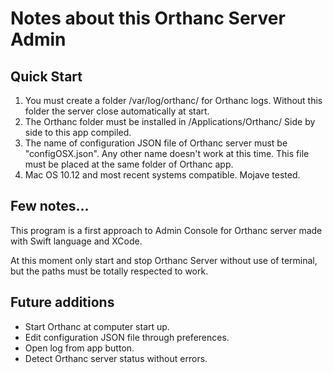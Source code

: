# Notes about this Orthanc Server Admin

## Quick Start

1. You must create a folder /var/log/orthanc/ for Orthanc logs. Without this folder the server close automatically at start.
2. The Orthanc folder must be installed in /Applications/Orthanc/  Side by side to this app compiled.
3. The name of configuration JSON file of Orthanc server must be "configOSX.json". Any other name doesn't work at this time. This file must be placed at the same folder of Orthanc app.
4. Mac OS 10.12 and most recent systems compatible. Mojave tested.

## Few notes...

This program is a first approach to Admin Console for Orthanc server made with Swift language and XCode.

At this moment only start and stop Orthanc Server without use of terminal, but the paths  must be totally respected to work.


## Future additions

- Start Orthanc at computer start up.
- Edit configuration JSON file through preferences.
- Open log from app button.
- Detect Orthanc server status without errors.
